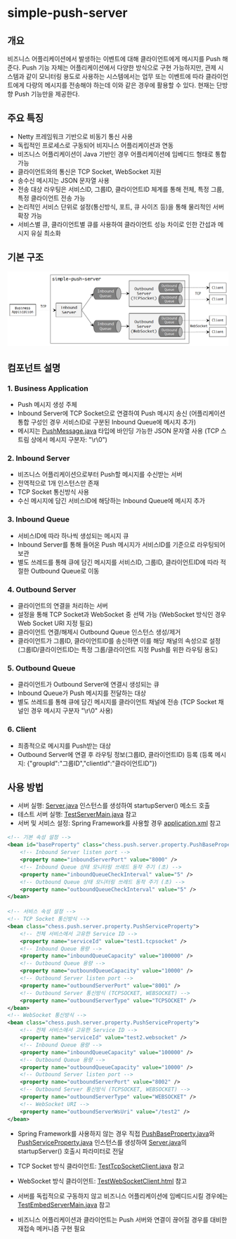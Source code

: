 # simple-push-server

## 개요
비즈니스 어플리케이션에서 발생하는 이벤트에 대해 클라이언트에게 메시지를 Push 해준다. Push 기능 자체는 어플리케이션에서 다양한 방식으로 구현 가능하지만, 관제 시스템과 같이 모니터링 용도로 사용하는 시스템에서는 업무 또는 이벤트에 따라 클라이언트에게 다량의 메시지를 전송해야 하는데 이와 같은 경우에 활용할 수 있다. 현재는 단방향 Push 기능만을 제공한다.

## 주요 특징
* Netty 프레임워크 기반으로 비동기 통신 사용
* 독립적인 프로세스로 구동되어 비지니스 어플리케이션과 연동
* 비즈니스 어플리케이션이 Java 기반인 경우 어플리케이션에 임베디드 형태로 통합 가능
* 클라이언트와의 통신은 TCP Socket, WebSocket 지원
* 송수신 메시지는 JSON 문자열 사용
* 전송 대상 라우팅은 서비스ID, 그룹ID, 클라이언트ID 체계를 통해 전체, 특정 그룹, 특정 클라이언트 전송 가능
* 논리적인 서비스 단위로 설정(통신방식, 포트, 큐 사이즈 등)을 통해 물리적인 서버 확장 가능
* 서비스별 큐, 클라이언트별 큐를 사용하여 클라이언트 성능 차이로 인한 간섭과 메시지 유실 최소화

## 기본 구조
![structure](./structure.png)

## 컴포넌트 설명
### 1. Business Application
* Push 메시지 생성 주체
* Inbound Server에 TCP Socket으로 연결하여 Push 메시지 송신
  (어플리케이션 통합 구성인 경우 서비스ID로 구분된 Inbound Queue에 메시지 추가)
* 메시지는 [PushMessage.java](./src/chess/push/common/PushMessage.java) 타입에 바인딩 가능한 JSON 문자열 사용
  (TCP 스트림 상에서 메시지 구분자: "\r\0")

### 2. Inbound Server
* 비즈니스 어플리케이션으로부터 Push할 메시지를 수신받는 서버
* 전역적으로 1개 인스턴스만 존재
* TCP Socket 통신방식 사용
* 수신 메시지에 담긴 서비스ID에 해당하는 Inbound Queue에 메시지 추가

### 3. Inbound Queue
* 서비스ID에 따라 하나씩 생성되는 메시지 큐
* Inbound Server를 통해 들어온 Push 메시지가 서비스ID를 기준으로 라우팅되어 보관
* 별도 쓰레드를 통해 큐에 담긴 메시지를 서비스ID, 그룹ID, 클라이언트ID에 따라 적절한 Outbound Queue로 이동

### 4. Outbound Server
* 클라이언트의 연결을 처리하는 서버
* 설정을 통해 TCP Socket과 WebSocket 중 선택 가능
  (WebSocket 방식인 경우 Web Socket URI 지정 필요)
* 클라이언트 연결/해제시 Outbound Queue 인스턴스 생성/제거
* 클라이언트가 그룹ID, 클라이언트ID를 송신하면 이를 해당 채널의 속성으로 설정
  (그룹ID/클라이언트ID는 특정 그룹/클라이언트 지정 Push를 위한 라우팅 용도)

### 5. Outbound Queue
* 클라이언트가 Outbound Server에 연결시 생성되는 큐
* Inbound Queue가 Push 메시지를 전달하는 대상
* 별도 쓰레드를 통해 큐에 담긴 메시지를 클라이언트 채널에 전송
  (TCP Socket 채널인 경우 메시지 구분자 "\r\0" 사용)

### 6. Client
* 최종적으로 메시지를 Push받는 대상
* Outbound Server에 연결 후 라우팅 정보(그룹ID, 클라이언트ID) 등록
  (등록 메시지: {"groupId":"그룹ID","clientId":"클라이언트ID"})

## 사용 방법
* 서버 실행: [Server.java](./src/chess/push/server/Server.java) 인스턴스를 생성하여 startupServer() 메소드 호출
* 테스트 서버 실행: [TestServerMain.java](./test/chess/push/server/TestServerMain.java) 참고
* 서버 및 서비스 설정: Spring Framework를 사용할 경우 [application.xml](./testResource/application.xml) 참고
```xml
<!-- 기본 속성 설정 -->
<bean id="baseProperty" class="chess.push.server.property.PushBaseProperty">
    <!-- Inbound Server listen port -->
    <property name="inboundServerPort" value="8000" />
    <!-- Inbound Queue 상태 모니터링 쓰레드 동작 주기 (초) -->
    <property name="inboundQueueCheckInterval" value="5" />
    <!-- Outbound Queue 상태 모니터링 쓰레드 동작 주기 (초) -->
    <property name="outboundQueueCheckInterval" value="5" />
</bean>

<!-- 서비스 속성 설정 -->
<!-- TCP Socket 통신방식 -->
<bean class="chess.push.server.property.PushServiceProperty">
    <!-- 전체 서비스에서 고유한 Service ID -->
    <property name="serviceId" value="test1.tcpsocket" />
    <!-- Inbound Queue 용량 -->
    <property name="inboundQueueCapacity" value="100000" />
    <!-- Outbound Queue 용량 -->
    <property name="outboundQueueCapacity" value="10000" />
    <!-- Outbound Server listen port -->
    <property name="outboundServerPort" value="8001" />
    <!-- Outbound Server 통신방식 (TCPSOCKET, WEBSOCKET) -->
    <property name="outboundServerType" value="TCPSOCKET" />
</bean>
<!-- WebSocket 통신방식 -->
<bean class="chess.push.server.property.PushServiceProperty">
    <!-- 전체 서비스에서 고유한 Service ID -->
    <property name="serviceId" value="test2.websocket" />
    <!-- Inbound Queue 용량 -->
    <property name="inboundQueueCapacity" value="100000" />
    <!-- Outbound Queue 용량 -->
    <property name="outboundQueueCapacity" value="10000" />
    <!-- Outbound Server listen port -->
    <property name="outboundServerPort" value="8002" />
    <!-- Outbound Server 통신방식 (TCPSOCKET, WEBSOCKET) -->
    <property name="outboundServerType" value="WEBSOCKET" />
    <!-- WebSocket URI -->
    <property name="outboundServerWsUri" value="/test2" />
</bean>
```

* Spring Framework를 사용하지 않는 경우 직접 [PushBaseProperty.java](./src/chess/push/server/property/PushBaseProperty.java)와 [PushServiceProperty.java](./src/chess/push/server/property/PushServiceProperty.java) 인스턴스를 생성하여 [Server.java](./src/chess/push/server/Server.java)의 startupServer() 호출시 파라미터로 전달

* TCP Socket 방식 클라이언트: [TestTcpSocketClient.java](./test/chess/push/client/TestTcpSocketClient.java) 참고
* WebSocket 방식 클라이언트: [TestWebSocketClient.html](./test/chess/push/client/TestWebSocketClient.html) 참고

* 서버를 독립적으로 구동하지 않고 비즈니스 어플리케이션에 임베디드시킬 경우에는 [TestEmbedServerMain.java](./test/chess/push/server/TestEmbedServerMain.java) 참고

* 비즈니스 어플리케이션과 클라이언트는 Push 서버와 연결이 끊어질 경우를 대비한 재접속 메커니즘 구현 필요
